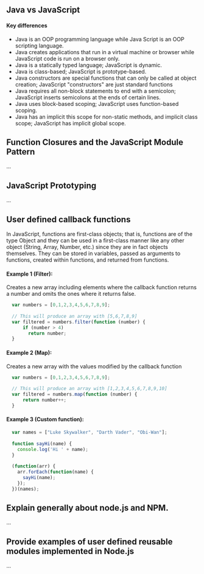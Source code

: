 ## Java vs JavaScript
#### Key differences
- Java is an OOP programming language while Java Script is an OOP scripting language.
- Java creates applications that run in a virtual machine or browser while JavaScript code is run on a browser only.
- Java is a statically typed language; JavaScript is dynamic.
- Java is class-based; JavaScript is prototype-based.
- Java constructors are special functions that can only be called at object creation; JavaScript "constructors" are just standard functions
- Java requires all non-block statements to end with a semicolon; JavaScript inserts semicolons at the ends of certain lines.
- Java uses block-based scoping; JavaScript uses function-based scoping.
- Java has an implicit this scope for non-static methods, and implicit class scope; JavaScript has implicit global scope.

## Function Closures and the JavaScript Module Pattern
...

## JavaScript Prototyping
...

## User defined callback functions
In JavaScript, functions are first-class objects; that is, functions are of the type Object and they can be used in a first-class manner like any other object (String, Array, Number, etc.) since they are in fact objects themselves. They can be stored in variables, passed as arguments to functions, created within functions, and returned from functions.

#### Example 1 (Filter):
Creates a new array including elements where the callback function returns a number and omits the ones where it returns false.
```javascript
  var numbers = [0,1,2,3,4,5,6,7,8,9];
  
  // This will produce an array with [5,6,7,8,9]
  var filtered = numbers.filter(function (number) {
      if (number > 4)
        return number;
  }
```

#### Example 2 (Map):
Creates a new array with the values modified by the callback function
```javascript
  var numbers = [0,1,2,3,4,5,6,7,8,9];
  
  // This will produce an array with [1,2,3,4,5,6,7,8,9,10]
  var filtered = numbers.map(function (number) {
      return number++;
  }
```

#### Example 3 (Custom function):
```javascript
  var names = ["Luke Skywalker", "Darth Vader", "Obi-Wan"];
  
  function sayHi(name) {
    console.log('Hi ' + name);
  }
  
  (function(arr) {
    arr.forEach(function(name) {
      sayHi(name);
    });
  })(names);
```

## Explain generally about node.js and NPM.
...

## Provide examples of user defined reusable modules implemented in Node.js
...
